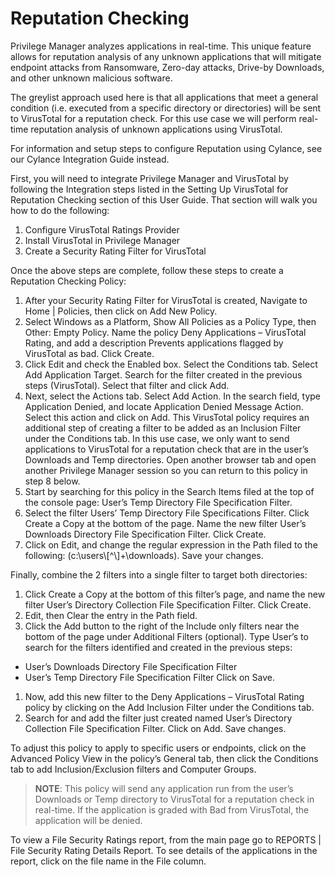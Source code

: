 [title]: # (Reputation Checking)
[tags]: # (greylist)
[priority]: # (4502)
# Reputation Checking

Privilege Manager analyzes applications in real-time.  This unique feature allows for reputation analysis of any unknown applications that will mitigate endpoint attacks from Ransomware, Zero-day attacks, Drive-by Downloads, and other unknown malicious software.

The greylist approach used here is that all applications that meet a general condition (i.e. executed from a specific directory or directories) will be sent to VirusTotal for a reputation check. For this use case we will perform real-time reputation analysis of unknown applications using VirusTotal.

For information and setup steps to configure Reputation using Cylance, see our Cylance Integration Guide instead.

First, you will need to integrate Privilege Manager and VirusTotal by following the Integration steps listed in the Setting Up VirusTotal for Reputation Checking section of this User Guide. That section will walk you how to do the following:

1. Configure VirusTotal Ratings Provider
2. Install VirusTotal in Privilege Manager
3. Create a Security Rating Filter for VirusTotal

Once the above steps are complete, follow these steps to create a Reputation Checking Policy:
1. After your Security Rating Filter for VirusTotal is created, Navigate to Home | Policies, then click on Add New Policy. 
2. Select Windows as a Platform, Show All Policies as a Policy Type, then Other: Empty Policy. 
Name the policy Deny Applications – VirusTotal Rating, and add a description Prevents applications flagged by VirusTotal as bad. Click Create. 
3. Click Edit and check the Enabled box. Select the Conditions tab. Select Add Application Target.
Search for the filter created in the previous steps (VirusTotal).  Select that filter and click Add. 
4. Next, select the Actions tab. Select Add Action. In the search field, type Application Denied, and locate Application Denied Message Action.  Select this action and click on Add. 
This VirusTotal policy requires an additional step of creating a filter to be added as an Inclusion Filter under the Conditions tab.  In this use case, we only want to send applications to VirusTotal for a reputation check that are in the user’s Downloads and Temp directories. 
Open another browser tab and open another Privilege Manager session so you can return to this policy in step 8 below. 
5. Start by searching for this policy in the Search Items filed at the top of the console page: User’s Temp Directory File Specification Filter. 
6. Select the filter Users’ Temp Directory File Specifications Filter.  Click Create a Copy at the bottom of the page.  Name the new filter User’s Downloads Directory File Specification Filter. 
Click Create. 
7. Click on Edit, and change the regular expression in the Path filed to the following: (c:\\users\\[^\\]+\\downloads). Save your changes.

Finally, combine the 2 filters into a single filter to target both directories:

1. Click Create a Copy at the bottom of this filter’s page, and name the new filter User’s Directory Collection File Specification Filter. Click Create.
1. Edit, then Clear the entry in the Path field.
1. Click the Add button to the right of the Include only filters near the bottom of the page under 
Additional Filters (optional).  Type User’s to search for the filters identified and created in the previous steps:

* User’s Downloads Directory File Specification Filter 
* User’s Temp Directory File Specification Filter 
Click on Save. 
1. Now, add this new filter to the Deny Applications – VirusTotal Rating policy by clicking on the Add Inclusion Filter under the Conditions tab. 
1. Search for and add the filter just created named User’s Directory Collection File Specification Filter. Click on Add. Save changes.

To adjust this policy to apply to specific users or endpoints, click on the Advanced Policy View in the policy’s General tab, then click the Conditions tab to add Inclusion/Exclusion filters and Computer Groups.

>**NOTE**:
>This policy will send any application run from the user’s Downloads or Temp directory to VirusTotal for a reputation check in real-time.  If the application is graded with Bad from VirusTotal, the application will be denied.

To view a File Security Ratings report, from the main page go to REPORTS | File Security Rating Details Report. To see details of the applications in the report, click on the file name in the File column. 
